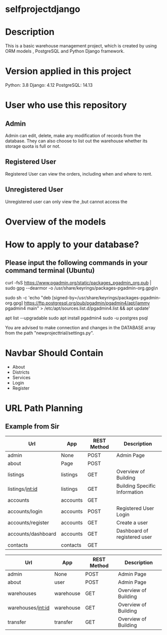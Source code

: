 # selfprojectdjango

# Description
This is a basic warehouse management project, which is created by using ORM models , PostgreSQL and Python Django framework. 


# Version applied in this project
Python: 3.8
Django: 4.12
PostgreSQL: 14.13

# User who use this repository
## Admin
Admin can edit, delete, make any modification of records from the database.
They can also choose to list out the warehouse whether its storage quota is full or not.
## Registered User 
Registered User can view the orders, including when and where to rent.
## Unregistered User
Unregistered user can only view the ,but cannot access the 

# Overview of the models

# How to apply to your database?

## Please input the following commands in your command terminal (Ubuntu)
curl -fsS https://www.pgadmin.org/static/packages_pgadmin_org.pub | sudo gpg --dearmor -o /usr/share/keyrings/packages-pgadmin-org.gpg\n

sudo sh -c 'echo "deb [signed-by=/usr/share/keyrings/packages-pgadmin-org.gpg] https://ftp.postgresql.org/pub/pgadmin/pgadmin4/apt/jammy pgadmin4 main" > /etc/apt/sources.list.d/pgadmin4.list && apt update'

apt list --upgradable
sudo apt install pgadmin4
sudo -u postgres psql

You are advised to make connection and changes in the DATABASE array from the path "newprojecttrial/settings.py".


# Navbar Should Contain
* About
* Districts
* Services
* Login
* Register

# URL Path Planning
## Example from Sir
| Url      | App | REST Method | Description |
| -------- | ---- | ----------- | --- |
| admin    | None   | POST        | Admin Page    |
| about    | Page     | POST        |    |
| listings |   listings   |    GET         | Overview of Building    |
| listings/<int:id> |  listings    | GET             | Building Specific Information    |
| accounts     | accounts     | GET         |     |
| accounts/login     | accounts     | POST         |  Registered User Login   |
| accounts/register     | accounts     | GET         |  Create a user    |
| accounts/dashboard | accounts     |   GET          | Dashboard of registered user    |
| contacts     |  contacts    | GET         |     |

| Url      | App | REST Method | Description |
| -------- | ---- | ----------- | --- |
| admin    | None   | POST        | Admin Page    |
| about    | user     | POST        | Admin Page    |
| warehouses | warehouse   |    GET         | Overview of Building    |
| warehouses/<int:id> | warehouse   |    GET         | Overview of Building    |
| transfer | transfer   |    GET         | Overview of Building    |The repository is 